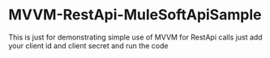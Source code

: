 # MVVM-RestApi-MuleSoftApiSample
This is just for demonstrating simple use of MVVM for RestApi calls just add your client id and client secret and run the code
